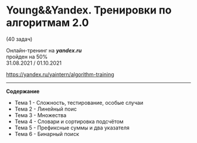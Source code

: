 # Young&&Yandex. Тренировки по алгоритмам 2.0  
(40 задач)  
  
Онлайн-тренинг на ***yandex.ru***   
пройден на 50%  
31.08.2021 / 01.10.2021  
  
https://yandex.ru/yaintern/algorithm-training
  
---
  
**Содержание**  
 - Тема 1 - Сложность, тестирование, особые случаи
 - Тема 2 - Линейный поис
 - Тема 3 - Множества
 - Тема 4 - Словари и сортировка подсчётом
 - Тема 5 - Префиксные суммы и два указателя
 - Тема 6 - Бинарный поиск 
